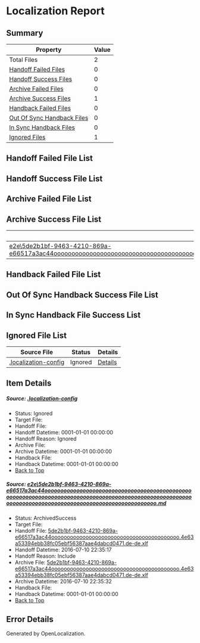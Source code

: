 # <a name='report-top'></a> Localization Report

## Summary
 Property | Value 
 -------- | ----- 
 Total Files | 2
[ Handoff Failed Files ](#handoff-failed-list)| 0
[ Handoff Success Files ](#handoff-success-list)| 0
[ Archive Failed Files ](#archive-failed-list)| 0
[ Archive Success Files ](#archive-success-list)| 1
[ Handback Failed Files ](#handback-failed-list)| 0
[ Out Of Sync Handback Files ](#outofsync-handback-success-list)| 0
[ In Sync Handback Files ](#insync-handback-success-list)| 0
[ Ignored Files ](#ignored-list)| 1

## <a name='handoff-failed-list'></a> Handoff Failed File List

## <a name='handoff-success-list'></a> Handoff Success File List

## <a name='archive-failed-list'></a> Archive Failed File List

## <a name='archive-success-list'></a> Archive Success File List
 Source File | Status | Details 
 ----------- | ------ | ------- 
 [e2e\5de2b1bf-9463-4210-869a-e66517a3ac44ooooooooooooooooooooooooooooooooooooooooooooooooooooooooooooooooooooooooooooooooooooooooooooooooooooooooooooooooooooooooooooooooooooooooooooooooooooooo.md](https://github.com/OpenLocalizationTestOrg/oltest/blob/04ad3ce51e23dd86c70bd04e579b821a94f03bbc/e2e/5de2b1bf-9463-4210-869a-e66517a3ac44ooooooooooooooooooooooooooooooooooooooooooooooooooooooooooooooooooooooooooooooooooooooooooooooooooooooooooooooooooooooooooooooooooooooooooooooooooooooo.md) | ArchivedSuccess | [Details](#6038565e2fd12ce0c903479e09996712e4bd2f7d1)

## <a name='handback-failed-list'></a> Handback Failed File List

## <a name='outofsync-handback-success-list'></a> Out Of Sync Handback Success File List

## <a name='insync-handback-success-list'></a> In Sync Handback File Success List

## <a name='ignored-list'></a> Ignored File List
 Source File | Status | Details 
 ----------- | ------ | ------- 
 [.localization-config](https://github.com/OpenLocalizationTestOrg/oltest/blob/04ad3ce51e23dd86c70bd04e579b821a94f03bbc/.localization-config) | Ignored | [Details](#3d4f252ac210baf56311d7e97dcc2db10974dbd20)

## Item Details
##### <a name='3d4f252ac210baf56311d7e97dcc2db10974dbd20'></a> Source: [.localization-config](https://github.com/OpenLocalizationTestOrg/oltest/blob/04ad3ce51e23dd86c70bd04e579b821a94f03bbc/.localization-config)
* Status: Ignored
* Target File: 
* Handoff File: 
* Handoff Datetime: 0001-01-01 00:00:00
* Handoff Reason: Ignored
* Archive File: 
* Archive Datetime: 0001-01-01 00:00:00
* Handback File: 
* Handback Datetime: 0001-01-01 00:00:00
* [Back to Top](#report-top)

##### <a name='6038565e2fd12ce0c903479e09996712e4bd2f7d1'></a> Source: [e2e\5de2b1bf-9463-4210-869a-e66517a3ac44ooooooooooooooooooooooooooooooooooooooooooooooooooooooooooooooooooooooooooooooooooooooooooooooooooooooooooooooooooooooooooooooooooooooooooooooooooooooo.md](https://github.com/OpenLocalizationTestOrg/oltest/blob/04ad3ce51e23dd86c70bd04e579b821a94f03bbc/e2e/5de2b1bf-9463-4210-869a-e66517a3ac44ooooooooooooooooooooooooooooooooooooooooooooooooooooooooooooooooooooooooooooooooooooooooooooooooooooooooooooooooooooooooooooooooooooooooooooooooooooooo.md)
* Status: ArchivedSuccess
* Target File: 
* Handoff File: [5de2b1bf-9463-4210-869a-e66517a3ac44ooooooooooooooooooooooooooooooooooooooooo.4e63a53394ebb38fc05ebf56387aae4dabcd0471.de-de.xlf](https://github.com/OpenLocalizationTestOrg/olhandoff-e2e/blob/0172bb7e88e8cc40fbc426514de8c594bcdb5a46/ol-handoff/OpenLocalizationTestOrg/oltest-dede-fly/ci/ht/5de2b1bf-9463-4210-869a-e66517a3ac44ooooooooooooooooooooooooooooooooooooooooo.4e63a53394ebb38fc05ebf56387aae4dabcd0471.de-de.xlf)
* Handoff Datetime: 2016-07-10 22:35:17
* Handoff Reason: Include
* Archive File: [5de2b1bf-9463-4210-869a-e66517a3ac44ooooooooooooooooooooooooooooooooooooooooo.4e63a53394ebb38fc05ebf56387aae4dabcd0471.de-de.xlf](https://github.com/OpenLocalizationTestOrg/olhandoff-e2e/blob/0e4e8e5c7b6a7283013fad0735754b55b0603f8b/ol-archive/OpenLocalizationTestOrg/oltest-dede-fly/ci/ht/5de2b1bf-9463-4210-869a-e66517a3ac44ooooooooooooooooooooooooooooooooooooooooo.4e63a53394ebb38fc05ebf56387aae4dabcd0471.de-de.xlf)
* Archive Datetime: 2016-07-10 22:35:32
* Handback File: 
* Handback Datetime: 0001-01-01 00:00:00
* [Back to Top](#report-top)


## Error Details

Generated by OpenLocalization.
